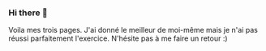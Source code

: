 ### Hi there 👋
Voila mes trois pages. J'ai donné le meilleur de moi-même mais je n'ai pas réussi parfaitement l'exercice. N'hésite pas à me faire un retour :)
<!--
**TheoLahousse/TheoLahousse** is a ✨ _special_ ✨ repository because its `README.md` (this file) appears on your GitHub profile.


